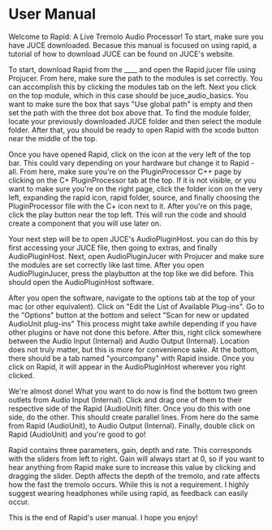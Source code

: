 # User Manual

Welcome to Rapid: A Live Tremolo Audio Processor! To start, make sure you have JUCE downloaded. Becasue this manual is focused on using rapid, a tutorial of how to download JUCE can be found on JUCE's website.

To start, download Rapid from the ____ and open the Rapid.jucer file using Projucer. From here, make sure the path to the modules is set correctly. You can accomplish this by clicking the modules tab on the left. Next you click on the top module, which in this case should be juce_audio_basics. You want to make sure the box that says "Use global path" is empty and then set the path with the three dot box above that. To find the module folder, locate your previously downloaded JUCE folder and then select the module folder. After that, you should be ready to open Rapid with the xcode button near the middle of the top. 

Once you have opened Rapid, click on the icon at the very left of the top bar. This could vary depending on your hardware but change it to Rapid - all. From here, make sure you're on the PluginProcessor C++ page by clicking on the C+ PluginProcessor tab at the top. If it is not visible, or you want to make sure you're on the right page, click the folder icon on the very left, expanding the rapid icon, rapid folder, source, and finally choosing the PluginProcessor file with the C+ icon next to it. After you're on this page, click the play button near the top left. This will run the code and should create a component that you will use later on.

Your next step will be to open JUCE's AudioPluginHost. you can do this by first accessing your JUCE file, then going to extras, and finally AudioPluginHost. Next, open AudioPluginJucer with Projucer and make sure the modules are set correctly like last time. After you open AudioPluginJucer, press the playbutton at the top like we did before. This should open the AudioPluginHost software.

After you open the software, navigate to the options tab at the top of your mac (or other equivalent). Click on "Edit the List of Available Plug-ins". Go to the "Options" button at the bottom and select "Scan for new or updated AudioUnit plug-ins" This process might take awhile depending if you have other plugins or have not done this before. After this, right click somewhere between the Audio Input (Internal) and Audio Output (Internal). Location does not truly matter, but this is more for convenience sake. At the bottom, there should be a tab named "yourcompany" with Rapid inside. Once you click on Rapid, it will appear in the AudioPluginHost wherever you right clicked. 

We're almost done! What you want to do now is find the bottom two green outlets from Audio Input (Internal). Click and drag one of them to their respective side of the Rapid (AudioUnit) filter. Once you do this with one side, do the other. This should create parallel lines. From here do the same from Rapid (AudioUnit), to Audio Output (Internal). Finally, double click on Rapid (AudioUnit) and you're good to go!

Rapid contains three parameters, gain, depth and rate. This corresponds with the sliders from left to right. Gain will always start at 0, so if you want to hear anything from Rapid make sure to increase this value by clicking and dragging the slider. Depth affects the depth of the tremolo, and rate affects how the fast the tremolo occurs. While this is not a requirement. I highly suggest wearing headphones while using rapid, as feedback can easily occur. 

This is the end of Rapid's user manual. I hope you enjoy!

